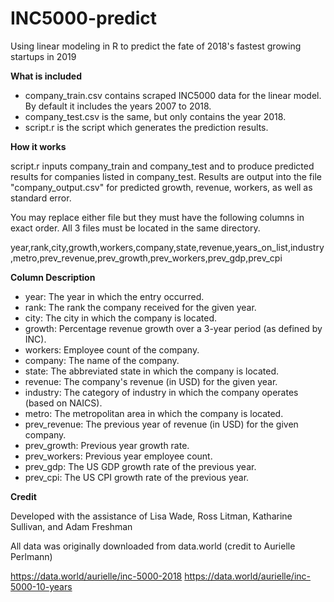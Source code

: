 # INC5000-predict
Using linear modeling in R to predict the fate of 2018's fastest growing startups in 2019

**What is included**

* company_train.csv contains scraped INC5000 data for the linear model.  By default it includes the years 2007 to 2018.
* company_test.csv is the same, but only contains the year 2018.
* script.r is the script which generates the prediction results.

**How it works**

script.r inputs company_train and company_test and to produce predicted results for companies listed in company_test.  Results are output into the file "company_output.csv" for predicted growth, revenue, workers, as well as standard error.

You may replace either file but they must have the following columns in exact order.  All 3 files must be located in the same directory.

year,rank,city,growth,workers,company,state,revenue,years_on_list,industry,metro,prev_revenue,prev_growth,prev_workers,prev_gdp,prev_cpi

**Column Description**
* year: The year in which the entry occurred.
* rank: The rank the company received for the given year.
* city: The city in which the company is located.
* growth: Percentage revenue growth over a 3-year period (as defined by INC).
* workers: Employee count of the company.
* company: The name of the company.
* state: The abbreviated state in which the company is located.
* revenue: The company's revenue (in USD) for the given year.
* industry: The category of industry in which the company operates (based on NAICS).
* metro: The metropolitan area in which the company is located.
* prev_revenue: The previous year of revenue (in USD) for the given company.
* prev_growth: Previous year growth rate.
* prev_workers: Previous year employee count.
* prev_gdp: The US GDP growth rate of the previous year.
* prev_cpi: The US CPI growth rate of the previous year.

**Credit**

Developed with the assistance of Lisa Wade, Ross Litman, Katharine Sullivan, and Adam Freshman

All data was originally downloaded from data.world (credit to Aurielle Perlmann)

https://data.world/aurielle/inc-5000-2018
https://data.world/aurielle/inc-5000-10-years
